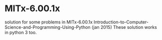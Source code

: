 # MITx-6.00.1x
solution for some problems in MITx-6.00.1x Introduction-to-Computer-Science-and-Programming-Using-Python (jan 2015)
These solution works in python 3 too.
